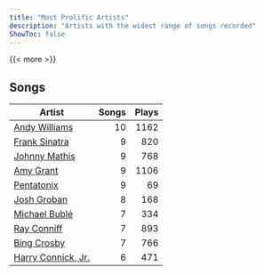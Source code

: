 ```yaml
---
title: "Most Prolific Artists"
description: "Artists with the widest range of songs recorded"
ShowToc: false
---
```


{{< more >}}

## Songs
Artist | Songs | Plays 
----- | -----: | ----: 
[Andy Williams](/artists/andy-williams-16425) | 10 | 1162
[Frank Sinatra](/artists/frank-sinatra-739) | 9 | 820
[Johnny Mathis](/artists/johnny-mathis-14581) | 9 | 768
[Amy Grant](/artists/amy-grant-3053) | 9 | 1106
[Pentatonix](/artists/pentatonix-655231) | 9 | 69
[Josh Groban](/artists/josh-groban-58260) | 8 | 168
[Michael Bublé](/artists/michael-buble-58319) | 7 | 334
[Ray Conniff](/artists/ray-conniff-104848) | 7 | 893
[Bing Crosby](/artists/bing-crosby-1864) | 7 | 766
[Harry Connick, Jr.](/artists/harry-connick-jr-41411) | 6 | 471

